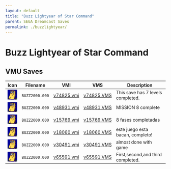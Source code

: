 ```yaml
---
layout: default
title: "Buzz Lightyear of Star Command"
parent: SEGA Dreamcast Saves
permalink: ./buzzlightyear/
---
```

# Buzz Lightyear of Star Command

## VMU Saves

| Icon | Filename | VMI | VMS | Description |
|------|----------|-----|-----|-------------|
| ![Buzz Lightyear of Star Command](../icons/BUZZ2000.000.GIF) | `BUZZ2000.000` | [v74825.vmi](v74825.vmi) | [v74825.VMS](v74825.VMS) | This save has 7 levels completed.  |
| ![Buzz Lightyear of Star Command](../icons/BUZZ2000.000.GIF) | `BUZZ2000.000` | [v48931.vmi](v48931.vmi) | [v48931.VMS](v48931.VMS) | MISSION 8 complete  |
| ![Buzz Lightyear of Star Command](../icons/BUZZ2000.000.GIF) | `BUZZ2000.000` | [v15769.vmi](v15769.vmi) | [v15769.VMS](v15769.VMS) | 8 fases completadas  |
| ![Buzz Lightyear of Star Command](../icons/BUZZ2000.000.GIF) | `BUZZ2000.000` | [v18060.vmi](v18060.vmi) | [v18060.VMS](v18060.VMS) | este juego esta bacan, completo!  |
| ![Buzz Lightyear of Star Command](../icons/BUZZ2000.000.GIF) | `BUZZ2000.000` | [v30491.vmi](v30491.vmi) | [v30491.VMS](v30491.VMS) | almost done with game  |
| ![Buzz Lightyear of Star Command](../icons/BUZZ2000.000.GIF) | `BUZZ2000.000` | [v65591.vmi](v65591.vmi) | [v65591.VMS](v65591.VMS) | First,second,and third completed.  |
